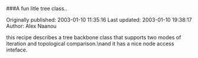 ###A fun litle tree class..

Originally published: 2003-01-10 11:35:16
Last updated: 2003-01-10 19:38:17
Author: Alex Naanou

this recipe describes a tree backbone class that supports two modes of iteration and topological comparison.\nand it has a nice node access inteface.